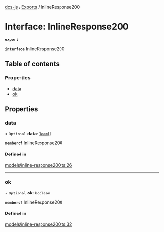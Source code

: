 [dcs-js](../README.md) / [Exports](../modules.md) / InlineResponse200

# Interface: InlineResponse200

**`export`**

**`interface`** InlineResponse200

## Table of contents

### Properties

- [data](InlineResponse200.md#data)
- [ok](InlineResponse200.md#ok)

## Properties

### <a id="data" name="data"></a> data

• `Optional` **data**: [`Team`](Team.md)[]

**`memberof`** InlineResponse200

#### Defined in

[models/inline-response200.ts:26](https://github.com/unfoldingWord/dcs-js/blob/c677a54/models/inline-response200.ts#L26)

___

### <a id="ok" name="ok"></a> ok

• `Optional` **ok**: `boolean`

**`memberof`** InlineResponse200

#### Defined in

[models/inline-response200.ts:32](https://github.com/unfoldingWord/dcs-js/blob/c677a54/models/inline-response200.ts#L32)
